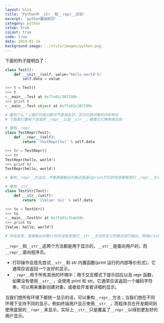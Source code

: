 ```yaml
---
layout: blog
title: 'Python中__str__和__repr__区别'
excerpt: 'python基础知识'
category: python
istop: true
isLast: true
code: true
date: 2019-01-14
background-image: ../style/images/python.png
---
```


下面的列子就明白了：

```python
class Test():
    def __init__(self, value="hello world"):
        self.data = value

>>> t = Test()
>>> t
<__main__.Test at 0x7fa91c307190>
>>> print t
<__main__.Test object at 0x7fa91c307190>

# 看到了么？上面打印类对象并不是很友好，显示的是对象的内存地址
# 下面我们重构下该类的__repr__以及__str__，看看它们俩有啥区别

# 重构__repr__
class TestRepr(Test):
    def __repr__(self):
        return 'TestRepr(%s)' % self.data

>>> tr = TestRepr()
>>> tr
TestRepr(hello, world!)
>>> print tr
TestRepr(hello, world!)

# 重构__repr__方法后，不管直接输出对象还是通过print打印的信息都按我们__repr__方法中定义的格式进行显示了

# 重构__str__
class TestStr(Test):
    def __str__(self):
        return '[Value: %s]' % self.data

>>> ts = TestStr()
>>> ts
<__main__.TestStr at 0x7fa91c314e50>
>>> print ts
[Value: hello, world!]

# 你会发现，直接输出对象ts时并没有按我们__str__方法中定义的格式进行输出，而用print输出的信息却改变了
```

`__repr__`和`__str__`这两个方法都是用于显示的，`__str__`是面向用户的，而`__repr__`面向程序员。

-   打印操作会首先尝试`__str__`和 str 内置函数(print 运行的内部等价形式)，它通常应该返回一个友好的显示。
-   `__repr__`用于所有其他的环境中：用于交互模式下提示回应以及 repr 函数，如果没有使用`__str__`，会使用 print 和 str。它通常应该返回一个编码字符串，可以用来重新创建对象，或者给开发者详细的显示。

当我们想所有环境下都统一显示的话，可以重构`__repr__`方法；当我们想在不同环境下支持不同的显示，例如终端用户显示使用`__str__`，而程序员在开发期间则使用底层的`__repr__`来显示，实际上`__str__`只是覆盖了`__repr__`以得到更友好的用户显示。
